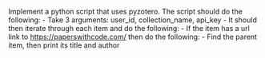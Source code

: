 Implement a python script that uses pyzotero. The script should do the following:
    - Take 3 arguments: user_id, collection_name, api_key
    - It should then iterate through each item and do the following:
        - If the item has a url link to https://paperswithcode.com/ then do the following:
            - Find the parent item, then print its title and author

